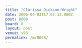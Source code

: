 ```yaml
---
title: "Clarissa Dickson-Wright"
date: 2006-04-03T17:07:12.000Z
post: 8008
board: 8
layout: post
venue: v93
permalink: /m/8008/
---
```


